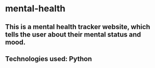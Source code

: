 # mental-health
## This is a mental health tracker website, which tells the user about their mental status and mood. 

## Technologies used: Python
